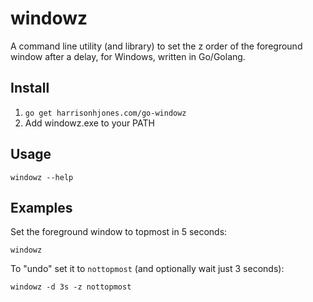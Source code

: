 # windowz

A command line utility (and library) to set the z order of the foreground window after a delay, for Windows, written in Go/Golang.

## Install

1. `go get harrisonhjones.com/go-windowz`
1. Add windowz.exe to your PATH

## Usage

`windowz --help`

## Examples

Set the foreground window to topmost in 5 seconds:

`windowz`

To "undo" set it to `nottopmost` (and optionally wait just 3 seconds):

`windowz -d 3s -z nottopmost`